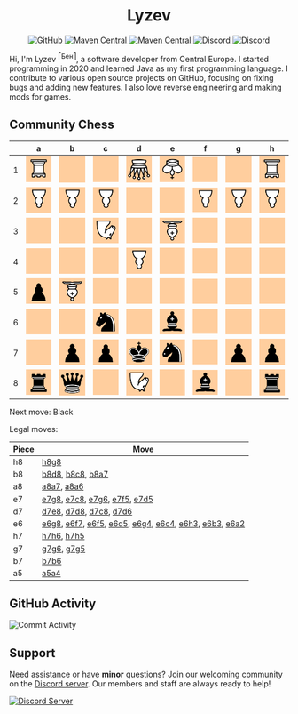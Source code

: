<div align="center">
    <h1>Lyzev</h1>
    <a href="https://github.com/Lyzev">
        <img src="https://wsrv.nl/?url=https://cdn.jsdelivr.net/npm/@intergrav/devins-badges@3.2.0/assets/cozy-minimal/available/github_vector.svg&w=64&h=64" alt="GitHub">
    </a>
    <a href="https://lyzev.dev">
        <img src="https://wsrv.nl/?url=https://cdn.jsdelivr.net/npm/@intergrav/devins-badges@3.2.0/assets/cozy-minimal/documentation/website_vector.svg&w=64&h=64" alt="Maven Central">
    </a>
    <a href="https://central.sonatype.com/namespace/dev.lyzev.api">
        <img src="https://wsrv.nl/?url=https://cdn.jsdelivr.net/npm/@intergrav/devins-badges@3.2.0/assets/cozy-minimal/available/maven-central_vector.svg&w=64&h=64" alt="Maven Central">
    </a>
    <a href="https://lyzev.dev/discord">
        <img src="https://wsrv.nl/?url=https://cdn.jsdelivr.net/npm/@intergrav/devins-badges@3/assets/cozy-minimal/social/discord-plural_vector.svg&w=64&h=64" alt="Discord">
    </a>
    <a href="https://www.youtube.com/@lyzev">
        <img src="https://wsrv.nl/?url=https://cdn.jsdelivr.net/npm/@intergrav/devins-badges@3.2.0/assets/cozy-minimal/social/youtube-singular_vector.svg&w=64&h=64" alt="Discord">
    </a>
</div>

[//]: # (23, 08 Mon 2021, 20:00:00)

Hi, I'm Lyzev <sup>⎡Бен⎤</sup>, a software developer from Central Europe. I started programming in 2020 and learned Java as my first programming language. I contribute to various open source projects on GitHub, focusing on fixing bugs and adding new features. I also love reverse engineering and making mods for games.

## Community Chess

|   | a | b | c | d | e | f | g | h |
|---|---|---|---|---|---|---|---|---|
| 1 | ![R](chess/assets/img/white/down/tower.svg) | ![Empty](chess/assets/img/empty.svg) | ![Empty](chess/assets/img/empty.svg) | ![Q](chess/assets/img/white/down/queen.svg) | ![K](chess/assets/img/white/down/king.svg) | ![Empty](chess/assets/img/empty.svg) | ![Empty](chess/assets/img/empty.svg) | ![R](chess/assets/img/white/down/tower.svg) |
| 2 | ![P](chess/assets/img/white/down/pawn.svg) | ![P](chess/assets/img/white/down/pawn.svg) | ![P](chess/assets/img/white/down/pawn.svg) | ![Empty](chess/assets/img/empty.svg) | ![Empty](chess/assets/img/empty.svg) | ![P](chess/assets/img/white/down/pawn.svg) | ![P](chess/assets/img/white/down/pawn.svg) | ![P](chess/assets/img/white/down/pawn.svg) |
| 3 | ![Empty](chess/assets/img/empty.svg) | ![Empty](chess/assets/img/empty.svg) | ![N](chess/assets/img/white/down/horse.svg) | ![Empty](chess/assets/img/empty.svg) | ![B](chess/assets/img/white/down/bishop.svg) | ![Empty](chess/assets/img/empty.svg) | ![Empty](chess/assets/img/empty.svg) | ![Empty](chess/assets/img/empty.svg) |
| 4 | ![Empty](chess/assets/img/empty.svg) | ![Empty](chess/assets/img/empty.svg) | ![Empty](chess/assets/img/empty.svg) | ![P](chess/assets/img/white/down/pawn.svg) | ![Empty](chess/assets/img/empty.svg) | ![Empty](chess/assets/img/empty.svg) | ![Empty](chess/assets/img/empty.svg) | ![Empty](chess/assets/img/empty.svg) |
| 5 | ![p](chess/assets/img/black/up/pawn.svg) | ![B](chess/assets/img/white/down/bishop.svg) | ![Empty](chess/assets/img/empty.svg) | ![Empty](chess/assets/img/empty.svg) | ![Empty](chess/assets/img/empty.svg) | ![Empty](chess/assets/img/empty.svg) | ![Empty](chess/assets/img/empty.svg) | ![Empty](chess/assets/img/empty.svg) |
| 6 | ![Empty](chess/assets/img/empty.svg) | ![Empty](chess/assets/img/empty.svg) | ![n](chess/assets/img/black/up/horse.svg) | ![Empty](chess/assets/img/empty.svg) | ![b](chess/assets/img/black/up/bishop.svg) | ![Empty](chess/assets/img/empty.svg) | ![Empty](chess/assets/img/empty.svg) | ![Empty](chess/assets/img/empty.svg) |
| 7 | ![Empty](chess/assets/img/empty.svg) | ![p](chess/assets/img/black/up/pawn.svg) | ![p](chess/assets/img/black/up/pawn.svg) | ![k](chess/assets/img/black/up/king.svg) | ![n](chess/assets/img/black/up/horse.svg) | ![Empty](chess/assets/img/empty.svg) | ![p](chess/assets/img/black/up/pawn.svg) | ![p](chess/assets/img/black/up/pawn.svg) |
| 8 | ![r](chess/assets/img/black/up/tower.svg) | ![q](chess/assets/img/black/up/queen.svg) | ![Empty](chess/assets/img/empty.svg) | ![N](chess/assets/img/white/down/horse.svg) | ![Empty](chess/assets/img/empty.svg) | ![b](chess/assets/img/black/up/bishop.svg) | ![Empty](chess/assets/img/empty.svg) | ![r](chess/assets/img/black/up/tower.svg) |

Next move: Black

Legal moves:

| Piece | Move |
|-------|------|
| h8 | [h8g8](https://github.com/Lyzev/Lyzev/issues/new?title=chess%7Ch8g8&body=Click+%27Create%27+to+submit+this+move.) |
| b8 | [b8d8](https://github.com/Lyzev/Lyzev/issues/new?title=chess%7Cb8d8&body=Click+%27Create%27+to+submit+this+move.), [b8c8](https://github.com/Lyzev/Lyzev/issues/new?title=chess%7Cb8c8&body=Click+%27Create%27+to+submit+this+move.), [b8a7](https://github.com/Lyzev/Lyzev/issues/new?title=chess%7Cb8a7&body=Click+%27Create%27+to+submit+this+move.) |
| a8 | [a8a7](https://github.com/Lyzev/Lyzev/issues/new?title=chess%7Ca8a7&body=Click+%27Create%27+to+submit+this+move.), [a8a6](https://github.com/Lyzev/Lyzev/issues/new?title=chess%7Ca8a6&body=Click+%27Create%27+to+submit+this+move.) |
| e7 | [e7g8](https://github.com/Lyzev/Lyzev/issues/new?title=chess%7Ce7g8&body=Click+%27Create%27+to+submit+this+move.), [e7c8](https://github.com/Lyzev/Lyzev/issues/new?title=chess%7Ce7c8&body=Click+%27Create%27+to+submit+this+move.), [e7g6](https://github.com/Lyzev/Lyzev/issues/new?title=chess%7Ce7g6&body=Click+%27Create%27+to+submit+this+move.), [e7f5](https://github.com/Lyzev/Lyzev/issues/new?title=chess%7Ce7f5&body=Click+%27Create%27+to+submit+this+move.), [e7d5](https://github.com/Lyzev/Lyzev/issues/new?title=chess%7Ce7d5&body=Click+%27Create%27+to+submit+this+move.) |
| d7 | [d7e8](https://github.com/Lyzev/Lyzev/issues/new?title=chess%7Cd7e8&body=Click+%27Create%27+to+submit+this+move.), [d7d8](https://github.com/Lyzev/Lyzev/issues/new?title=chess%7Cd7d8&body=Click+%27Create%27+to+submit+this+move.), [d7c8](https://github.com/Lyzev/Lyzev/issues/new?title=chess%7Cd7c8&body=Click+%27Create%27+to+submit+this+move.), [d7d6](https://github.com/Lyzev/Lyzev/issues/new?title=chess%7Cd7d6&body=Click+%27Create%27+to+submit+this+move.) |
| e6 | [e6g8](https://github.com/Lyzev/Lyzev/issues/new?title=chess%7Ce6g8&body=Click+%27Create%27+to+submit+this+move.), [e6f7](https://github.com/Lyzev/Lyzev/issues/new?title=chess%7Ce6f7&body=Click+%27Create%27+to+submit+this+move.), [e6f5](https://github.com/Lyzev/Lyzev/issues/new?title=chess%7Ce6f5&body=Click+%27Create%27+to+submit+this+move.), [e6d5](https://github.com/Lyzev/Lyzev/issues/new?title=chess%7Ce6d5&body=Click+%27Create%27+to+submit+this+move.), [e6g4](https://github.com/Lyzev/Lyzev/issues/new?title=chess%7Ce6g4&body=Click+%27Create%27+to+submit+this+move.), [e6c4](https://github.com/Lyzev/Lyzev/issues/new?title=chess%7Ce6c4&body=Click+%27Create%27+to+submit+this+move.), [e6h3](https://github.com/Lyzev/Lyzev/issues/new?title=chess%7Ce6h3&body=Click+%27Create%27+to+submit+this+move.), [e6b3](https://github.com/Lyzev/Lyzev/issues/new?title=chess%7Ce6b3&body=Click+%27Create%27+to+submit+this+move.), [e6a2](https://github.com/Lyzev/Lyzev/issues/new?title=chess%7Ce6a2&body=Click+%27Create%27+to+submit+this+move.) |
| h7 | [h7h6](https://github.com/Lyzev/Lyzev/issues/new?title=chess%7Ch7h6&body=Click+%27Create%27+to+submit+this+move.), [h7h5](https://github.com/Lyzev/Lyzev/issues/new?title=chess%7Ch7h5&body=Click+%27Create%27+to+submit+this+move.) |
| g7 | [g7g6](https://github.com/Lyzev/Lyzev/issues/new?title=chess%7Cg7g6&body=Click+%27Create%27+to+submit+this+move.), [g7g5](https://github.com/Lyzev/Lyzev/issues/new?title=chess%7Cg7g5&body=Click+%27Create%27+to+submit+this+move.) |
| b7 | [b7b6](https://github.com/Lyzev/Lyzev/issues/new?title=chess%7Cb7b6&body=Click+%27Create%27+to+submit+this+move.) |
| a5 | [a5a4](https://github.com/Lyzev/Lyzev/issues/new?title=chess%7Ca5a4&body=Click+%27Create%27+to+submit+this+move.) |


## GitHub Activity

![Commit Activity](https://lyzev.dev/assets/img/Lyzev.svg)

## Support

Need assistance or have **minor** questions? Join our welcoming community on
the [Discord server](https://lyzev.dev/discord). Our members and staff are always ready to help!

[![Discord Server](https://cdn.jsdelivr.net/npm/@intergrav/devins-badges@3/assets/cozy/social/discord-plural_vector.svg)](https://lyzev.dev/discord)
